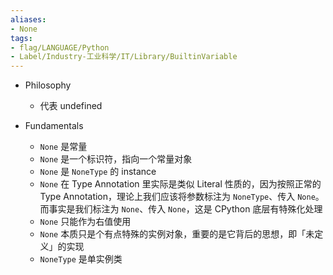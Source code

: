 ```yaml
---
aliases:
- None
tags:
- flag/LANGUAGE/Python
- Label/Industry-工业科学/IT/Library/BuiltinVariable
---
```


- Philosophy
    - 代表 undefined

- Fundamentals
    - `None` 是常量
    - `None` 是一个标识符，指向一个常量对象
    - `None` 是 `NoneType` 的 instance
    - `None` 在 Type Annotation 里实际是类似 Literal 性质的，因为按照正常的 Type Annotation，理论上我们应该将参数标注为 `NoneType`、传入 `None`。而事实是我们标注为 `None`、传入 `None`，这是 CPython 底层有特殊化处理
    - `None` 只能作为右值使用
    - `None` 本质只是个有点特殊的实例对象，重要的是它背后的思想，即「未定义」的实现
    - `NoneType` 是单实例类
